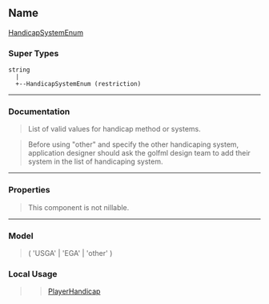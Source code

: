 ## Name ##

[HandicapSystemEnum](SHandicapSystemEnum.md)
### Super Types ###
```
string
  |
  +--HandicapSystemEnum (restriction)
```


---


### Documentation ###


> List of valid values for handicap method or systems.

> Before using "other" and specify the other handicaping system, application designer
> should ask the golfml design team to add their system in the list of handicaping system.


---



### Properties ###

> This component is not nillable.

---


### Model ###

> ( 'USGA' | 'EGA' | 'other' )
### Local Usage ###
> > [PlayerHandicap](CPlayerHandicap.md)